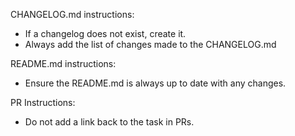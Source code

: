 CHANGELOG.md instructions:

- If a changelog does not exist, create it.
- Always add the list of changes made to the CHANGELOG.md

README.md instructions:

- Ensure the README.md is always up to date with any changes.

PR Instructions:

- Do not add a link back to the task in PRs.
